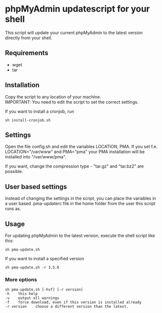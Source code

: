 # phpMyAdmin updatescript for your shell
This script will update your current phpMyAdmin to the latest version directly from your shell.

## Requirements
- wget
- tar

## Installation
Copy the script to any location of your machine.   
IMPORTANT: You need to edit the script to set the correct settings.

If you want to install a cronjob, run
	
	sh install-cronjob.sh

## Settings

Open the file config.sh and edit the variables LOCATION, PMA. If you set f.e. LOCATION="/var/www" and PMA="pma" your PMA
installation will be installed into "/var/www/pma".

If you want, change the compression type - "tar.gz" and "tar.bz2" are possible.

## User based settings 

Instead of changing the settings in the script, you can place the variables in a user based .pma-updaterc file in the home folder from the user this script runs as.

## Usage
For updating phpMyAdmin to the latest version, execute the shell script like this:

    sh pma-update.sh

If you want to install a specified version

    sh pma-update.sh -r 3.5.0
    
    
### More options
    sh pma-update.sh [-hvf] [-r version]  
    -h    this help  
    -v    output all warnings  
    -f    force download, even if this version is installed already  
    -r version    choose a different version than the latest.  